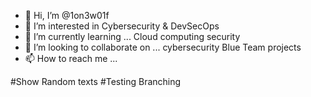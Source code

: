 
- 👋 Hi, I’m @1on3w01f
- 👀 I’m interested in Cybersecurity & DevSecOps
- 🌱 I’m currently learning ... Cloud computing security
- 💞️ I’m looking to collaborate on ... cybersecurity Blue Team projects
- 📫 How to reach me ...

<!---
1on3w01f/1on3w01f is a ✨ special ✨ repository because its `README.md` (this file) appears on your GitHub profile.
You can click the Preview link to take a look at your changes.
--->


#Show Random texts
#Testing Branching
